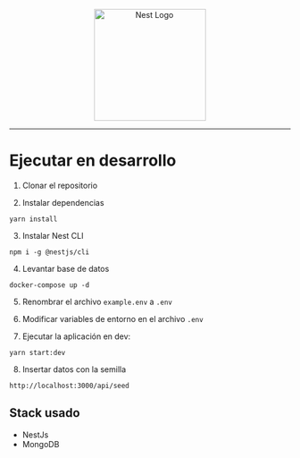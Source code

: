 <p align="center">
  <a href="http://nestjs.com/" target="blank"><img src="https://nestjs.com/img/logo-small.svg" width="200" alt="Nest Logo" /></a>
</p>

___

# Ejecutar en desarrollo

1. Clonar el repositorio

2. Instalar dependencias
```
yarn install
```

3. Instalar Nest CLI
```
npm i -g @nestjs/cli
```

4. Levantar base de datos
```
docker-compose up -d
``` 

5. Renombrar el archivo ```example.env``` a ```.env```

6. Modificar variables de entorno en el archivo ```.env```

7. Ejecutar la aplicación en dev:

```
yarn start:dev
```

8. Insertar datos con la semilla
```
http://localhost:3000/api/seed
```

## Stack usado
* NestJs
* MongoDB